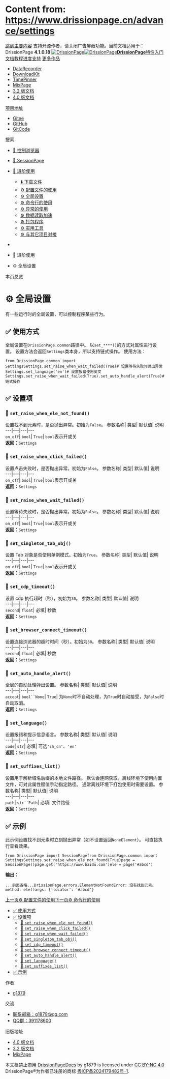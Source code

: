 # Content from: https://www.drissionpage.cn/advance/settings

[跳到主要内容](https://www.drissionpage.cn/advance/settings#__docusaurus_skipToContent_fallback)
支持开源作者，请关闭广告屏蔽功能。当前文档适用于：DrissionPage **4.1.0.18**
[![DrissionPage](https://www.drissionpage.cn/img/color_logo.png)![DrissionPage](https://www.drissionpage.cn/img/color_logo.png)**DrissionPage**](https://www.drissionpage.cn/)[特性](https://www.drissionpage.cn/features/4.1)[入门](https://www.drissionpage.cn/get_start/installation)[文档](https://www.drissionpage.cn/browser_control/intro)[教程](https://www.drissionpage.cn/tutorials/xingqiu)[进度](https://www.drissionpage.cn/versions/4.1.x)[支持](https://www.drissionpage.cn/support)
[更多作品](https://www.drissionpage.cn/advance/settings)
  * [DataRecorder](https://drissionpage.cn/DataRecorderDocs)
  * [DownloadKit](https://drissionpage.cn/DownloadKitDocs)
  * [TimePinner](https://drissionpage.cn/TimePinnerDocs)
  * [MixPage](https://drissionpage.cn/MixPageDocs)
  * [3.2 版文档](https://mall.bilibili.com/neul-next/detailuniversal/detail.html?isMerchant=1&page=detailuniversal_detail&saleType=10&itemsId=12019346&loadingShow=1&noTitleBar=1&msource=merchant_share)
  * [4.0 版文档](https://mall.bilibili.com/neul-next/detailuniversal/detail.html?isMerchant=1&page=detailuniversal_detail&saleType=10&itemsId=12020073&loadingShow=1&noTitleBar=1&msource=merchant_share)


[项目地址](https://www.drissionpage.cn/advance/settings)
  * [Gitee](https://gitee.com/g1879/DrissionPage)
  * [GitHub](https://github.com/g1879/DrissionPage)
  * [GitCode](https://gitcode.com/g1879/DrissionPage)


搜索
  * [🚀 控制浏览器](https://www.drissionpage.cn/browser_control/intro)
  * [🛫 SessionPage](https://www.drissionpage.cn/SessionPage/intro)
  * [🧰 进阶使用](https://www.drissionpage.cn/download/intro)
    * [⬇️ 下载文件](https://www.drissionpage.cn/download/intro)
    * [⚙️ 配置文件的使用](https://www.drissionpage.cn/advance/ini)
    * [⚙️ 全局设置](https://www.drissionpage.cn/advance/settings)
    * [⚙️ 命令行的使用](https://www.drissionpage.cn/advance/commands)
    * [⚙️ 异常的使用](https://www.drissionpage.cn/advance/errors)
    * [⚙️ 数据读取加速](https://www.drissionpage.cn/advance/accelerate)
    * [⚙️ 打包程序](https://www.drissionpage.cn/advance/packaging)
    * [⚙️ 实用工具](https://www.drissionpage.cn/advance/tools)
    * [⚙️ 与其它项目对接](https://www.drissionpage.cn/advance/docking)


  * [](https://www.drissionpage.cn/)
  * 🧰 进阶使用
  * ⚙️ 全局设置


本页总览
# ⚙️ 全局设置
有一些运行时的全局设置，可以控制程序某些行为。
## ✅️️ 使用方式[​](https://www.drissionpage.cn/advance/settings#️️-使用方式 "✅️️ 使用方式的直接链接")
全局设置在`DrissionPage.common`路径中。
以`set_****()`的方式对属性进行设置。
设置方法会返回`Settings`类本身，所以支持链式操作。
使用方法：
```
from DrissionPage.common import SettingsSettings.set_raise_when_wait_failed(True)# 设置等待失败时抛出异常Settings.set_language('en')# 设置报错使用英文Settings.set_raise_when_wait_failed(True).set_auto_handle_alert(True)# 链式操作
```

## ✅️️ 设置项[​](https://www.drissionpage.cn/advance/settings#️️-设置项 "✅️️ 设置项的直接链接")
### 📌 `set_raise_when_ele_not_found()`[​](https://www.drissionpage.cn/advance/settings#-set_raise_when_ele_not_found "-set_raise_when_ele_not_found的直接链接")
设置找不到元素时，是否抛出异常。初始为`False`。
参数名称| 类型| 默认值| 说明  
---|---|---|---  
`on_off`| `bool`| `True`| `bool`表示开或关  
**返回：**`Settings`
### 📌 `set_raise_when_click_failed()`[​](https://www.drissionpage.cn/advance/settings#-set_raise_when_click_failed "-set_raise_when_click_failed的直接链接")
设置点击失败时，是否抛出异常。初始为`False`。
参数名称| 类型| 默认值| 说明  
---|---|---|---  
`on_off`| `bool`| `True`| `bool`表示开或关  
**返回：**`Settings`
### 📌 `set_raise_when_wait_failed()`[​](https://www.drissionpage.cn/advance/settings#-set_raise_when_wait_failed "-set_raise_when_wait_failed的直接链接")
设置等待失败时，是否抛出异常。初始为`False`。
参数名称| 类型| 默认值| 说明  
---|---|---|---  
`on_off`| `bool`| `True`| `bool`表示开或关  
**返回：**`Settings`
### 📌 `set_singleton_tab_obj()`[​](https://www.drissionpage.cn/advance/settings#-set_singleton_tab_obj "-set_singleton_tab_obj的直接链接")
设置 Tab 对象是否使用单例模式。初始为`True`。
参数名称| 类型| 默认值| 说明  
---|---|---|---  
`on_off`| `bool`| `True`| `bool`表示开或关  
**返回：**`Settings`
### 📌 `set_cdp_timeout()`[​](https://www.drissionpage.cn/advance/settings#-set_cdp_timeout "-set_cdp_timeout的直接链接")
设置 cdp 执行超时（秒），初始为`30`。
参数名称| 类型| 默认值| 说明  
---|---|---|---  
`second`| `float`| 必填| 秒数  
**返回：**`Settings`
### 📌 `set_browser_connect_timeout()`[​](https://www.drissionpage.cn/advance/settings#-set_browser_connect_timeout "-set_browser_connect_timeout的直接链接")
设置连接浏览器的超时时间（秒）。初始为`30`。
参数名称| 类型| 默认值| 说明  
---|---|---|---  
`second`| `float`| 必填| 秒数  
**返回：**`Settings`
### 📌 `set_auto_handle_alert()`[​](https://www.drissionpage.cn/advance/settings#-set_auto_handle_alert "-set_auto_handle_alert的直接链接")
全局的自动处理弹出设置。
参数名称| 类型| 默认值| 说明  
---|---|---|---  
`accept`| `bool``None`| `True`| 为`None`时不自动处理，为`True`时自动接受，为`False`时自动取消。  
**返回：**`Settings`
### 📌 `set_language()`[​](https://www.drissionpage.cn/advance/settings#-set_language "-set_language的直接链接")
设置报错和提示信息语言。
参数名称| 类型| 默认值| 说明  
---|---|---|---  
`code`| `str`| 必填| 可选`'zh_cn'`、`'en'`  
**返回：**`Settings`
### 📌 `set_suffixes_list()`[​](https://www.drissionpage.cn/advance/settings#-set_suffixes_list "-set_suffixes_list的直接链接")
设置用于解析域名后缀的本地文件路径。
默认会连网获取，离线环境下使用内置文件，可对此属性赋值手动指定路径。
通常离线环境下打包使用时需要设置。
参数名称| 类型| 默认值| 说明  
---|---|---|---  
`path`| `str``Path`| 必填| 文件路径  
**返回：**`Settings`
## ✅️️ 示例[​](https://www.drissionpage.cn/advance/settings#️️-示例 "✅️️ 示例的直接链接")
此示例设置找不到元素时立刻抛出异常（如不设置返回`NoneElement`）。
可直接执行查看效果。
```
from DrissionPage import SessionPagefrom DrissionPage.common import SettingsSettings.set_raise_when_ele_not_found(True)page = SessionPage()page.get('https://www.baidu.com')ele = page('#abcd')
```

**输出：**
```
...前面省略...DrissionPage.errors.ElementNotFoundError: 没有找到元素。method: ele()args: {'locator': '#abcd'}
```

[上一页⚙️ 配置文件的使用](https://www.drissionpage.cn/advance/ini)[下一页⚙️ 命令行的使用](https://www.drissionpage.cn/advance/commands)
  * [✅️️ 使用方式](https://www.drissionpage.cn/advance/settings#️️-使用方式)
  * [✅️️ 设置项](https://www.drissionpage.cn/advance/settings#️️-设置项)
    * [📌 `set_raise_when_ele_not_found()`](https://www.drissionpage.cn/advance/settings#-set_raise_when_ele_not_found)
    * [📌 `set_raise_when_click_failed()`](https://www.drissionpage.cn/advance/settings#-set_raise_when_click_failed)
    * [📌 `set_raise_when_wait_failed()`](https://www.drissionpage.cn/advance/settings#-set_raise_when_wait_failed)
    * [📌 `set_singleton_tab_obj()`](https://www.drissionpage.cn/advance/settings#-set_singleton_tab_obj)
    * [📌 `set_cdp_timeout()`](https://www.drissionpage.cn/advance/settings#-set_cdp_timeout)
    * [📌 `set_browser_connect_timeout()`](https://www.drissionpage.cn/advance/settings#-set_browser_connect_timeout)
    * [📌 `set_auto_handle_alert()`](https://www.drissionpage.cn/advance/settings#-set_auto_handle_alert)
    * [📌 `set_language()`](https://www.drissionpage.cn/advance/settings#-set_language)
    * [📌 `set_suffixes_list()`](https://www.drissionpage.cn/advance/settings#-set_suffixes_list)
  * [✅️️ 示例](https://www.drissionpage.cn/advance/settings#️️-示例)


作者
  * [g1879](https://gitee.com/g1879)


交流
  * [联系邮箱：g1879@qq.com](https://www.drissionpage.cn/advance/settings)
  * [QQ群：391178600](https://www.drissionpage.cn/advance/settings)


旧版地址
  * [4.0 版文档](https://mall.bilibili.com/neul-next/detailuniversal/detail.html?isMerchant=1&page=detailuniversal_detail&saleType=10&itemsId=12020073&loadingShow=1&noTitleBar=1&msource=merchant_share)
  * [3.2 版文档](https://mall.bilibili.com/neul-next/detailuniversal/detail.html?isMerchant=1&page=detailuniversal_detail&saleType=10&itemsId=12019346&loadingShow=1&noTitleBar=1&msource=merchant_share)
  * [MixPage](https://DrissionPage.cn/mixpagedocs)


本文档禁止商用 [DrissionPageDocs](https://drissionpage.cn) by g1879 is licensed under [CC BY-NC 4.0](http://creativecommons.org/licenses/by-nc/4.0/?ref=chooser-v1)
DrissionPage®为作者已注册的商标 [粤ICP备2024179482号-1](https://beian.miit.gov.cn/).
